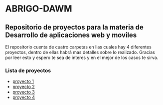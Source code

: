 # ABRIGO-DAWM
<h2>Repositorio de proyectos para la materia de Desarrollo de aplicaciones web y moviles</h2>
</a>El repositorio cuenta de cuatro carpetas en llas cuales hay 4 diferentes proyectos, dentro de ellas habrá mas detalles sobre lo realizado. Gracias por leer esto y espero te sea de interes y en el mejor de los casos te sirva.</a>
<h3>Lista de proyectos</h3>
<ul>
  <li><a href="https://github.com/adairaxe/ABRIGO-DAWM/tree/main/Proyecto1">proyecto 1</a></li>
  <li><a href="https://github.com/adairaxe/ABRIGO-DAWM/tree/main/Proyecto2">proyecto 2</a></li>
  <li><a href="https://github.com/adairaxe/ABRIGO-DAWM/tree/main/Proyecto3">proyecto 3</a></li>
  <li><a href="https://github.com/adairaxe/ABRIGO-DAWM/tree/main/Proyecto4">proyecto 4</a></li>
</ul>



